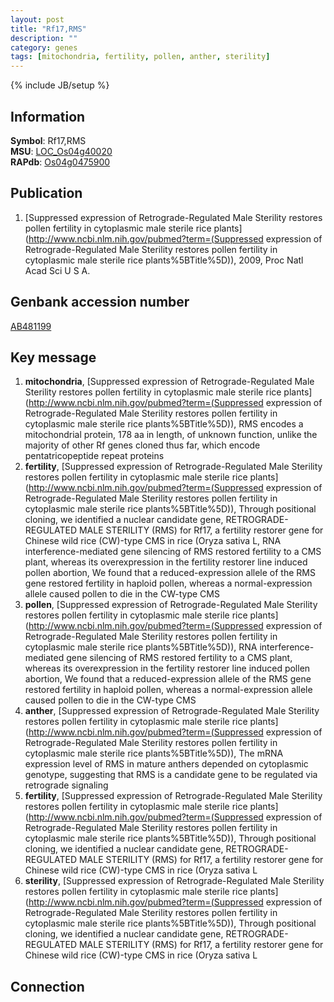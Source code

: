 ```yaml
---
layout: post
title: "Rf17,RMS"
description: ""
category: genes
tags: [mitochondria, fertility, pollen, anther, sterility]
---
```

{% include JB/setup %}

## Information
__Symbol__: Rf17,RMS  
__MSU__: [LOC_Os04g40020](http://rice.plantbiology.msu.edu/cgi-bin/ORF_infopage.cgi?orf=LOC_Os04g40020)  
__RAPdb__: [Os04g0475900](http://rapdb.dna.affrc.go.jp/viewer/gbrowse_details/irgsp1?name=Os04g0475900)  

## Publication
1. [Suppressed expression of Retrograde-Regulated Male Sterility restores pollen fertility in cytoplasmic male sterile rice plants](http://www.ncbi.nlm.nih.gov/pubmed?term=(Suppressed expression of Retrograde-Regulated Male Sterility restores pollen fertility in cytoplasmic male sterile rice plants%5BTitle%5D)), 2009, Proc Natl Acad Sci U S A.

## Genbank accession number
[AB481199](http://www.ncbi.nlm.nih.gov/nuccore/AB481199)

## Key message
1. __mitochondria__, [Suppressed expression of Retrograde-Regulated Male Sterility restores pollen fertility in cytoplasmic male sterile rice plants](http://www.ncbi.nlm.nih.gov/pubmed?term=(Suppressed expression of Retrograde-Regulated Male Sterility restores pollen fertility in cytoplasmic male sterile rice plants%5BTitle%5D)),  RMS encodes a mitochondrial protein, 178 aa in length, of unknown function, unlike the majority of other Rf genes cloned thus far, which encode pentatricopeptide repeat proteins
2. __fertility__, [Suppressed expression of Retrograde-Regulated Male Sterility restores pollen fertility in cytoplasmic male sterile rice plants](http://www.ncbi.nlm.nih.gov/pubmed?term=(Suppressed expression of Retrograde-Regulated Male Sterility restores pollen fertility in cytoplasmic male sterile rice plants%5BTitle%5D)),  Through positional cloning, we identified a nuclear candidate gene, RETROGRADE-REGULATED MALE STERILITY (RMS) for Rf17, a fertility restorer gene for Chinese wild rice (CW)-type CMS in rice (Oryza sativa L, RNA interference-mediated gene silencing of RMS restored fertility to a CMS plant, whereas its overexpression in the fertility restorer line induced pollen abortion, We found that a reduced-expression allele of the RMS gene restored fertility in haploid pollen, whereas a normal-expression allele caused pollen to die in the CW-type CMS
3. __pollen__, [Suppressed expression of Retrograde-Regulated Male Sterility restores pollen fertility in cytoplasmic male sterile rice plants](http://www.ncbi.nlm.nih.gov/pubmed?term=(Suppressed expression of Retrograde-Regulated Male Sterility restores pollen fertility in cytoplasmic male sterile rice plants%5BTitle%5D)),  RNA interference-mediated gene silencing of RMS restored fertility to a CMS plant, whereas its overexpression in the fertility restorer line induced pollen abortion, We found that a reduced-expression allele of the RMS gene restored fertility in haploid pollen, whereas a normal-expression allele caused pollen to die in the CW-type CMS
4. __anther__, [Suppressed expression of Retrograde-Regulated Male Sterility restores pollen fertility in cytoplasmic male sterile rice plants](http://www.ncbi.nlm.nih.gov/pubmed?term=(Suppressed expression of Retrograde-Regulated Male Sterility restores pollen fertility in cytoplasmic male sterile rice plants%5BTitle%5D)),  The mRNA expression level of RMS in mature anthers depended on cytoplasmic genotype, suggesting that RMS is a candidate gene to be regulated via retrograde signaling
5. __fertility__, [Suppressed expression of Retrograde-Regulated Male Sterility restores pollen fertility in cytoplasmic male sterile rice plants](http://www.ncbi.nlm.nih.gov/pubmed?term=(Suppressed expression of Retrograde-Regulated Male Sterility restores pollen fertility in cytoplasmic male sterile rice plants%5BTitle%5D)),  Through positional cloning, we identified a nuclear candidate gene, RETROGRADE-REGULATED MALE STERILITY (RMS) for Rf17, a fertility restorer gene for Chinese wild rice (CW)-type CMS in rice (Oryza sativa L
6. __sterility__, [Suppressed expression of Retrograde-Regulated Male Sterility restores pollen fertility in cytoplasmic male sterile rice plants](http://www.ncbi.nlm.nih.gov/pubmed?term=(Suppressed expression of Retrograde-Regulated Male Sterility restores pollen fertility in cytoplasmic male sterile rice plants%5BTitle%5D)),  Through positional cloning, we identified a nuclear candidate gene, RETROGRADE-REGULATED MALE STERILITY (RMS) for Rf17, a fertility restorer gene for Chinese wild rice (CW)-type CMS in rice (Oryza sativa L

## Connection


